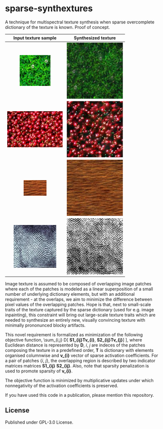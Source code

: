 # sparse-synthextures
A technique for multispectral texture synthesis when sparse overcomplete dictionary of the texture is known. Proof of concept.

Input texture sample  |  Synthesized texture
:-------------------------------------------------------:|:---------------------------------------------------------:
![Tea leaves texture sample](/out/tealeaves_original.jpg)  |  ![Reproduced tea leaves texture](/out/tealeaves.jpg)
![Cherries texture sample](/out/cherries_original.jpg)  |  ![Reproduced cherries texture](/out/cherries.jpg)
![Desert sand texture sample](/out/desert_original.jpg)  |  ![Reproduced desert sand texture](/out/desert.jpg)
![Input fingerprint texture sample](/out/fingerprint_original.jpg)  |  ![Reproduced fingerprint texture](/out/fingerprint.jpg)

Image texture is assumed to be composed of overlapping image patches where each of the patches is modeled as a linear superposition of a small number of underlying dictionary elements, but with an additional requirement - at the overlaps, we aim to minimize the difference between pixel values of the overlapping patches. Hope is that, next to small-scale traits of the texture captured by the sparse dictionary (used for e.g. image inpainting), this constraint will bring out large-scale texture traits which are needed to synthesize an entirely new, visually convincing texture with minimally prononunced blocky artifacts.

This novel requirement is formalized as minimization of the following objective function,
\sum_{i,j} D[ **S1_{ij}****T****v_{i}**, **S2_{ij}****T****v_{j}**] ], where Euclidean distance is represented by __D__, _i_, _j_ are indeces of the patches composing the texture in a predefined order, **T** is dictionary with elements organised columnwise and **v_{i}** vector of sparse activation coefficients. For a pair of patches {_i_, _j_}, the overlapping region is described by two indicator matrices matrices **S1_{ij}** **S2_{ij}**. Also, note that sparsity penalization is used to promote sparsity of **v_{i}**.

The objective function is minimized by multiplicative updates under which nonnegativity of the activation coefficients is preserved.

If you have used this code in a publication, please mention this repository.

## License

Published under GPL-3.0 License.
